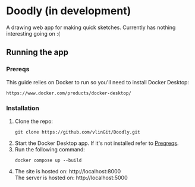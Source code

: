 # Doodly (in development)

A drawing web app for making quick sketches. Currently has nothing interesting going on :(

## Running the app
### Prereqs
This guide relies on Docker to run so you'll need to install Docker Desktop:
```sh
https://www.docker.com/products/docker-desktop/
```

### Installation
1. Clone the repo:
    ```
    git clone https://github.com/vlinGit/Doodly.git
    ```
2. Start the Docker Desktop app. If it's not installed refer to <a href="#Prereqs">Preqreqs</a>.
3. Run the following command:
    ```
    docker compose up --build
    ```
4. The site is hosted on: http://localhost:8000 <br> The server is hosted on: http://localhost:5000